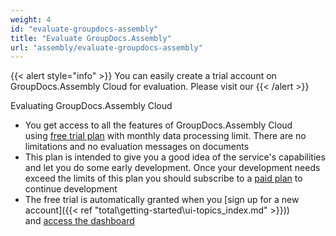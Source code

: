 ```yaml
---
weight: 4
id: "evaluate-groupdocs-assembly"
title: "Evaluate GroupDocs.Assembly"
url: "assembly/evaluate-groupdocs-assembly"
---
```


{{< alert style="info" >}}
You can easily create a trial account on GroupDocs.Assembly Cloud for evaluation. Please visit our 
{{< /alert >}}

Evaluating GroupDocs.Assembly Cloud

* You get access to all the features of GroupDocs.Assembly Cloud using [free trial plan](https://purchase.groupdocs.cloud/trial) with monthly data processing limit. There are no limitations and no evaluation messages on documents
* This plan is intended to give you a good idea of the service's capabilities and let you do some early development. Once your development needs exceed the limits of this plan you should subscribe to a [paid plan](https://purchase.groupdocs.cloud/pricing) to continue development
* The free trial is automatically granted when you [sign up for a new account]({{< ref "total\getting-started\ui-topics\_index.md" >}})) and [access the dashboard](https://dashboard.groupdocs.cloud/)